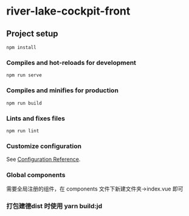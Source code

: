 # river-lake-cockpit-front

## Project setup
```
npm install
```

### Compiles and hot-reloads for development
```
npm run serve
```

### Compiles and minifies for production
```
npm run build
```

### Lints and fixes files
```
npm run lint
```

### Customize configuration
See [Configuration Reference](https://cli.vuejs.org/config/).

### Global components
需要全局注册的组件，在 components 文件下新建文件夹->index.vue 即可

### 打包建德dist 时使用 yarn build:jd